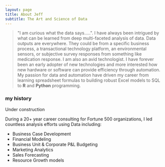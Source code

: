 ```yaml
---
layout: page
title: About Jeff
subtitle: The Art and Science of Data  
---
```


> "I am curious what the data says.....". 
I have always been intrigued by what can be learned from deep multi-faceted analysis of data. Data outputs are everywhere. They could be from a specific business process, a transactional technology platform, an environmental sensors, or subjective survey responses from something like medication response. I am also an avid technologist. I have forever been an early adopter of new technologies and more interested how new hardware or software can provide efficiency through automation. My passion for data and automation have driven my career from learning spreadsheet formulas to building robust Excel models to SQL to **R** and **Python** programming. 

### my history

Under construction

During a 20+ year career consulting for Fortune 500 organizations, I led countless analysis efforts using Data including:
- Business Case Development
- Financial Modeling
- Business Unit & Corporate P&L Budgeting
- Marketing Analytics
- Sales Forecasting
- Resource Growth models
